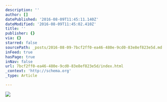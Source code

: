 ```yaml
---
description: ''
author: []
datePublished: '2016-08-09T11:45:11.140Z'
dateModified: '2016-08-09T11:45:02.410Z'
title: ''
publisher: {}
via: {}
starred: false
sourcePath: _posts/2016-08-09-7bcf2ff0-ea46-480e-9cd0-83e8ef823e5d.md
inFeed: true
hasPage: true
inNav: false
url: 7bcf2ff0-ea46-480e-9cd0-83e8ef823e5d/index.html
_context: 'http://schema.org'
_type: Article

---
```

![](https://the-grid-user-content.s3-us-west-2.amazonaws.com/393d1a42-dab6-4906-aee2-2a0e38fe6b5b.png)